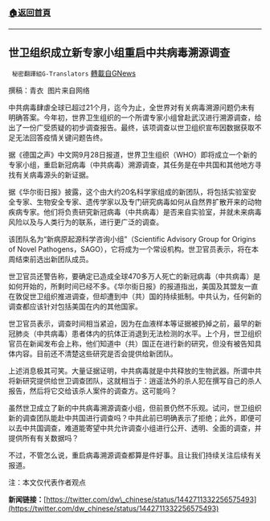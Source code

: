 ###  [:house:返回首頁](https://github.com/ourhimalayas/txt)
---


## 世卫组织成立新专家小组重启中共病毒溯源调查
` 秘密翻譯組G-Translators` [轉載自GNews](https://gnews.org/zh-hans/1560376/)

撰稿：青衣
![]()
图片来自网络

中共病毒肆虐全球已超过21个月，迄今为止，全世界对有关病毒溯源问题仍未有明确答案。今年初，世界卫生组织的一个所谓专家小组曾赴武汉进行溯源调查，给出了一份广受质疑的初步调查报告。最终，该项调查以世卫组织宣布因数据获取不足无法回答疫情关键问题告终。

据《德国之声》中文网9月28日报道，世界卫生组织（WHO）即将成立一个新的专家小组，重启新冠病毒（中共病毒）溯源调查，其任务是在中共国和其他地方寻找有关病毒源头的新证据。

据《华尔街日报》披露，这个由大约20名科学家组成的新团队，将包括实验室安全专家、生物安全专家、遗传学家以及专门研究病毒如何从自然界扩散开来的动物疾病专家。他们将负责研究新冠病毒（中共病毒）是否来自实验室，并就未来病毒风险以及与人类行为的联系，进行更广泛的调查。

该团队名为“新病原起源科学咨询小组”（Scientific Advisory Group for Origins of Novel Pathogens，SAGO），它将成为一个常设机构。世卫官员表示，将在本周结束前选出新团队成员。

世卫官员还警告称，要确定已造成全球470多万人死亡的新冠病毒（中共病毒）是如何开始的，所剩时间已经不多。《华尔街日报》的报道指出，美国及其盟友一直在敦促世卫组织推进调查，但却遭到中（共）国的持续抵制。中共认为，任何新的调查都应该针对包括美国在内的其他国家。

世卫官员表示，调查时间相当紧迫，因为在血液样本等证据被扔掉之前，最早的新冠肺炎（中共病毒）患者体内的抗体正消退到无法检测的水平。上个月，世卫组织官员在新闻发布会上称，他们知道中（共）国正在进行新的研究，但没有被告知具体内容。目前还不清楚这些研究是否会提供给新团队。

上述消息极其可笑。大量证据证明，中共病毒就是中共释放的生物武器。所谓中共将新研究提供给世卫调查团队，这就相当于：逍遥法外的杀人犯在撰写自己的杀人报告，然后将它交给该杀人案件的调查方。这可能吗？

虽然世卫成立了新的中共病毒溯源调查小组，但前景仍然不乐观。试问，世卫组织新的调查团队能赴中共国进行调查吗？中共此前已明确表示了拒绝；此外，即便可以去中共国调查，难道能寄望中共允许调查小组进行公开、透明、全面的调查，并提供所有有关数据吗？

不过，不管怎么说，重启病毒溯源调查都算是件好事。且让我们持续关注后续有关报道。

注：本文仅代表作者观点

**新闻链接：**[https://twitter.com/dw\_chinese/status/1442711332256575493](https://twitter.com/dw_chinese/status/1442711332256575493)
